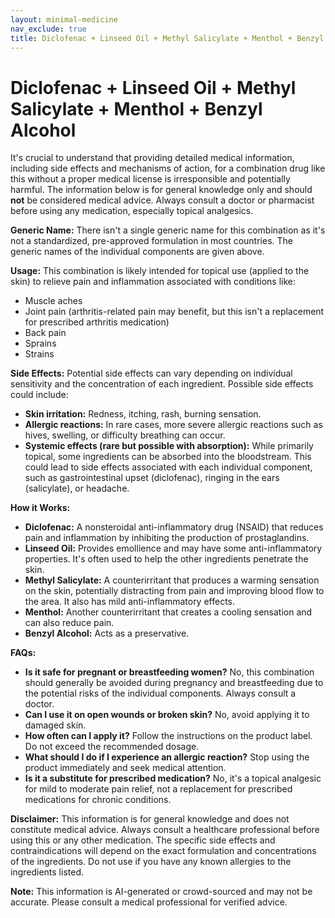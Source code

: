 ```yaml
---
layout: minimal-medicine
nav_exclude: true
title: Diclofenac + Linseed Oil + Methyl Salicylate + Menthol + Benzyl Alcohol
---
```


# Diclofenac + Linseed Oil + Methyl Salicylate + Menthol + Benzyl Alcohol

It's crucial to understand that providing detailed medical information, including side effects and mechanisms of action, for a combination drug like this without a proper medical license is irresponsible and potentially harmful.  The information below is for general knowledge only and should **not** be considered medical advice.  Always consult a doctor or pharmacist before using any medication, especially topical analgesics.


**Generic Name:**  There isn't a single generic name for this combination as it's not a standardized, pre-approved formulation in most countries.  The generic names of the individual components are given above.

**Usage:** This combination is likely intended for topical use (applied to the skin) to relieve pain and inflammation associated with conditions like:

* Muscle aches
* Joint pain (arthritis-related pain may benefit, but this isn't a replacement for prescribed arthritis medication)
* Back pain
* Sprains
* Strains

**Side Effects:**  Potential side effects can vary depending on individual sensitivity and the concentration of each ingredient.  Possible side effects could include:

* **Skin irritation:**  Redness, itching, rash, burning sensation.
* **Allergic reactions:**  In rare cases, more severe allergic reactions such as hives, swelling, or difficulty breathing can occur.
* **Systemic effects (rare but possible with absorption):**  While primarily topical, some ingredients can be absorbed into the bloodstream.  This could lead to side effects associated with each individual component, such as gastrointestinal upset (diclofenac), ringing in the ears (salicylate), or headache.

**How it Works:**

* **Diclofenac:** A nonsteroidal anti-inflammatory drug (NSAID) that reduces pain and inflammation by inhibiting the production of prostaglandins.
* **Linseed Oil:** Provides emollience and may have some anti-inflammatory properties.  It's often used to help the other ingredients penetrate the skin.
* **Methyl Salicylate:** A counterirritant that produces a warming sensation on the skin, potentially distracting from pain and improving blood flow to the area. It also has mild anti-inflammatory effects.
* **Menthol:** Another counterirritant that creates a cooling sensation and can also reduce pain.
* **Benzyl Alcohol:** Acts as a preservative.


**FAQs:**

* **Is it safe for pregnant or breastfeeding women?**  No, this combination should generally be avoided during pregnancy and breastfeeding due to the potential risks of the individual components. Always consult a doctor.
* **Can I use it on open wounds or broken skin?** No, avoid applying it to damaged skin.
* **How often can I apply it?** Follow the instructions on the product label. Do not exceed the recommended dosage.
* **What should I do if I experience an allergic reaction?** Stop using the product immediately and seek medical attention.
* **Is it a substitute for prescribed medication?** No, it's a topical analgesic for mild to moderate pain relief, not a replacement for prescribed medications for chronic conditions.


**Disclaimer:** This information is for general knowledge and does not constitute medical advice.  Always consult a healthcare professional before using this or any other medication.  The specific side effects and contraindications will depend on the exact formulation and concentrations of the ingredients.  Do not use if you have any known allergies to the ingredients listed.


**Note:** This information is AI-generated or crowd-sourced and may not be accurate. Please consult a medical professional for verified advice.